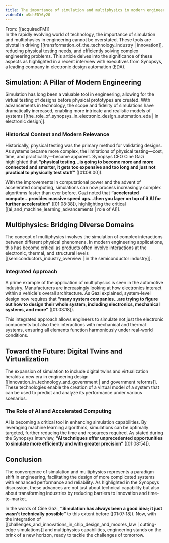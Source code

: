 ```yaml
---
title: The importance of simulation and multiphysics in modern engineering
videoId: uSchEDY6y20
---
```


From: [[acquiredFM]] <br/> 
In the rapidly evolving world of technology, the importance of simulation and multiphysics in engineering cannot be overstated. These tools are pivotal in driving [[transformation_of_the_technology_industry | innovation]], reducing physical testing needs, and efficiently solving complex engineering problems. This article delves into the significance of these aspects as highlighted in a recent interview with executives from Synopsys, a leading company in electronic design automation (EDA).

## Simulation: A Pillar of Modern Engineering

Simulation has long been a valuable tool in engineering, allowing for the virtual testing of designs before physical prototypes are created. With advancements in technology, the scope and fidelity of simulations have dramatically increased, enabling more intricate and realistic models of systems [[the_role_of_synopsys_in_electronic_design_automation_eda | in electronic design]].

### Historical Context and Modern Relevance

Historically, physical testing was the primary method for validating designs. As systems became more complex, the limitations of physical testing—cost, time, and practicality—became apparent. Synopsys CEO Cine Gazi highlighted that **“physical testing...is going to become more and more connected and smarter, it gets too expensive and too long and just not practical to physically test stuff”** (<a class="yt-timestamp" data-t="01:08:00">[01:08:00]</a>).

With the improvements in computational power and the advent of accelerated computing, simulations can now process increasingly complex algorithms faster than ever before. Gazi noted that **“accelerated compute...provides massive speed ups...then you layer on top of it AI for further acceleration”** (<a class="yt-timestamp" data-t="01:08:38">[01:08:38]</a>), highlighting the critical [[ai_and_machine_learning_advancements | role of AI]].

## Multiphysics: Bridging Diverse Domains

The concept of multiphysics involves the simulation of complex interactions between different physical phenomena. In modern engineering applications, this has become critical as products often involve interactions at the electronic, thermal, and structural levels [[semiconductors_industry_overview | in the semiconductor industry]].

### Integrated Approach

A prime example of the application of multiphysics is seen in the automotive industry. Manufacturers are increasingly looking at how electronics interact within a vehicle's overall architecture. As Gazi explained, system-level design now requires that **“many system companies...are trying to figure out how to design their whole system, including electronics, mechanical systems, and more”** (<a class="yt-timestamp" data-t="01:03:18">[01:03:18]</a>).

This integrated approach allows engineers to simulate not just the electronic components but also their interactions with mechanical and thermal systems, ensuring all elements function harmoniously under real-world conditions.

## Toward the Future: Digital Twins and Virtualization

The expansion of simulation to include digital twins and virtualization heralds a new era in engineering design [[innovation_in_technology_and_government | and government reforms]]. These technologies enable the creation of a virtual model of a system that can be used to predict and analyze its performance under various scenarios.

### The Role of AI and Accelerated Computing

AI is becoming a critical tool in enhancing simulation capabilities. By leveraging machine learning algorithms, simulations can be optimally targeted, further reducing the time and resources required. As stated during the Synopsys interview, **“AI techniques offer unprecedented opportunities to simulate more efficiently and with greater precision”** (<a class="yt-timestamp" data-t="01:08:54">[01:08:54]</a>).

## Conclusion

The convergence of simulation and multiphysics represents a paradigm shift in engineering, facilitating the design of more complicated systems with enhanced performance and reliability. As highlighted in the Synopsys discussion, these advances are not just about technical capability but also about transforming industries by reducing barriers to innovation and time-to-market.

In the words of Cine Gazi, **“Simulation has always been a good idea; it just wasn't technically possible”** to this extent before (<a class="yt-timestamp" data-t="01:07:18">[01:07:18]</a>). Now, with the integration of [[challenges_and_innovations_in_chip_design_and_moores_law | cutting-edge simulations]] and multiphysics capabilities, engineering stands on the brink of a new horizon, ready to tackle the challenges of tomorrow.